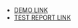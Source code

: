 
- [DEMO LINK](https://kattentionn.github.io/layout_antisnake/)
- [TEST REPORT LINK](https://kattentionn.github.io/layout_antisnake/report/html_report/)

